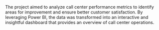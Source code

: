 The project aimed to analyze call center performance metrics to identify areas for improvement and ensure better customer satisfaction. By leveraging Power BI, the data was transformed into an interactive and insightful dashboard that provides an overview of call center operations.
